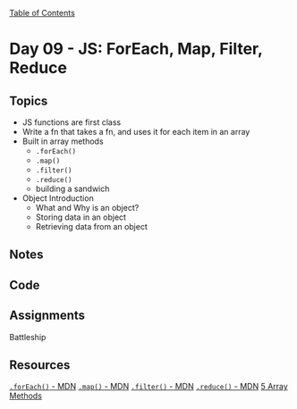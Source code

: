 [Table of Contents](/README.md)

# Day 09 - JS: ForEach, Map, Filter, Reduce

## Topics
* JS functions are first class  
* Write a fn that takes a fn, and uses it for each item in an array
* Built in array methods
	* `.forEach()`
	* `.map()`
	* `.filter()`
	* `.reduce()`
	* building a sandwich
* Object Introduction
	* What and Why is an object?
	* Storing data in an object
	* Retrieving data from an object

## Notes
<!-- More detailed notes from class, including whiteboard photos etc -->

## Code
<!-- Make sure to update the XX in the folder name if you uncomment this block-->
<!-- [Code we wrote in class today](https://github.com/TIY-Austin-Front-End-Engineering/Curriculum/tree/feb2016/notes/day-09/code) -->

## Assignments
Battleship

## Resources
[`.forEach()` - MDN](https://developer.mozilla.org/en-US/docs/Web/JavaScript/Reference/Global_Objects/Array/forEach)
[`.map()` - MDN](https://developer.mozilla.org/en-US/docs/Web/JavaScript/Reference/Global_Objects/Array/map)
[`.filter()` - MDN](https://developer.mozilla.org/en-US/docs/Web/JavaScript/Reference/Global_Objects/Array/filter)
[`.reduce()` - MDN](https://developer.mozilla.org/en-US/docs/Web/JavaScript/Reference/Global_Objects/Array/reduce)
[5 Array Methods](http://colintoh.com/blog/5-array-methods-that-you-should-use-today)
